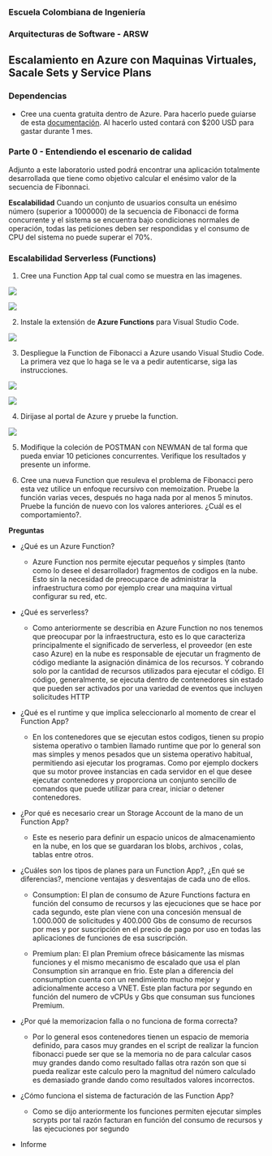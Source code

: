 ### Escuela Colombiana de Ingeniería
### Arquitecturas de Software - ARSW

## Escalamiento en Azure con Maquinas Virtuales, Sacale Sets y Service Plans

### Dependencias
* Cree una cuenta gratuita dentro de Azure. Para hacerlo puede guiarse de esta [documentación](https://azure.microsoft.com/en-us/free/search/?&ef_id=Cj0KCQiA2ITuBRDkARIsAMK9Q7MuvuTqIfK15LWfaM7bLL_QsBbC5XhJJezUbcfx-qAnfPjH568chTMaAkAsEALw_wcB:G:s&OCID=AID2000068_SEM_alOkB9ZE&MarinID=alOkB9ZE_368060503322_%2Bazure_b_c__79187603991_kwd-23159435208&lnkd=Google_Azure_Brand&dclid=CjgKEAiA2ITuBRDchty8lqPlzS4SJAC3x4k1mAxU7XNhWdOSESfffUnMNjLWcAIuikQnj3C4U8xRG_D_BwE). Al hacerlo usted contará con $200 USD para gastar durante 1 mes.

### Parte 0 - Entendiendo el escenario de calidad

Adjunto a este laboratorio usted podrá encontrar una aplicación totalmente desarrollada que tiene como objetivo calcular el enésimo valor de la secuencia de Fibonnaci.

**Escalabilidad**
Cuando un conjunto de usuarios consulta un enésimo número (superior a 1000000) de la secuencia de Fibonacci de forma concurrente y el sistema se encuentra bajo condiciones normales de operación, todas las peticiones deben ser respondidas y el consumo de CPU del sistema no puede superar el 70%.

### Escalabilidad Serverless (Functions)

1. Cree una Function App tal cual como se muestra en las  imagenes.

![](images/part3/part3-function-config.png)

![](images/part3/part3-function-configii.png)

2. Instale la extensión de **Azure Functions** para Visual Studio Code.

![](images/part3/part3-install-extension.png)

3. Despliegue la Function de Fibonacci a Azure usando Visual Studio Code. La primera vez que lo haga se le va a pedir autenticarse, siga las instrucciones.

![](images/part3/part3-deploy-function-1.png)

![](images/part3/part3-deploy-function-2.png)

4. Dirijase al portal de Azure y pruebe la function.

![](images/part3/part3-test-function.png)

5. Modifique la coleción de POSTMAN con NEWMAN de tal forma que pueda enviar 10 peticiones concurrentes. Verifique los resultados y presente un informe.

6. Cree una nueva Function que resuleva el problema de Fibonacci pero esta vez utilice un enfoque recursivo con memoization. Pruebe la función varias veces, después no haga nada por al menos 5 minutos. Pruebe la función de nuevo con los valores anteriores. ¿Cuál es el comportamiento?.

**Preguntas**

* ¿Qué es un Azure Function? 
    - Azure Function nos permite ejecutar pequeños y  simples (tanto como lo desee el desarrollador) fragmentos de codigos en la nube. Esto sin la necesidad de preocuparce de administrar la infraestructura como por ejemplo crear una maquina virtual configurar su red, etc. 
    
* ¿Qué es serverless? 
    -  Como anteriormente se describia en Azure Function no nos tenemos que preocupar por la infraestructura, esto es lo que caracteriza principalmente el significado de serverless, el proveedor (en este caso Azure) en la nube  es responsable de ejecutar un fragmento de código mediante la asignación dinámica de los recursos. Y cobrando solo por la cantidad de recursos utilizados para ejecutar el código. El código, generalmente, se ejecuta dentro de contenedores sin estado que pueden ser activados por una variedad de eventos que incluyen solicitudes HTTP
    
* ¿Qué es el runtime y que implica seleccionarlo al momento de crear el Function App? 
    - En los contenedores  que se ejecutan estos codigos, tienen su propio sistema operativo o tambien llamado runtime que por lo general son mas simples y menos pesados que un sistema operativo habitual, permitiendo asi ejecutar los programas. Como por ejemplo dockers que su motor provee instancias en cada servidor en el que desee ejecutar contenedores y proporciona un conjunto sencillo de comandos que puede utilizar para crear, iniciar o detener contenedores.

* ¿Por qué es necesario crear un Storage Account de la mano de un Function App? 
    -  Este es neserio para definir un espacio unicos  de almacenamiento en la nube, en los que se guardaran los blobs, archivos , colas, tablas entre otros.
    
* ¿Cuáles son los tipos de planes para un Function App?, ¿En qué se diferencias?, mencione ventajas y desventajas de cada uno de ellos.
    -  Consumption: El plan de consumo de Azure Functions factura en función del consumo de recursos y las ejecuciones que se hace por cada segundo, este plan viene con una concesión mensual de 1.000.000 de solicitudes y 400.000 Gbs de consumo de recursos por mes y por suscripción en el precio de pago por uso en todas las aplicaciones de funciones de esa suscripción.

    - Premium plan: El plan Premium ofrece básicamente las mismas funciones y el mismo mecanismo de escalado que usa el plan Consumption sin arranque en frio. Este plan a diferencia del consumption cuenta con un rendimiento mucho mejor y adicionalmente acceso a VNET. Este plan factura por segundo en función del numero de vCPUs y Gbs que consuman sus funciones Premium. 
    
* ¿Por qué la memorizacion falla o no funciona de forma correcta? 
     - Por lo general esos contenedores tienen un espacio de memoria definido, para casos muy grandes en el script de realizar la funcion fibonacci puede ser que se la memoria no de para calcular casos muy grandes dando como resultado fallas otra razón son que si pueda realizar este calculo pero la magnitud del número calculado es demasiado grande dando como resultados valores incorrectos. 
     
* ¿Cómo funciona el sistema de facturación de las Function App? 
     - Como se dijo anteriormente los funciones permiten ejecutar simples scrypts por tal razón facturan en función del consumo de recursos y las ejecuciones por segundo
     
* Informe
